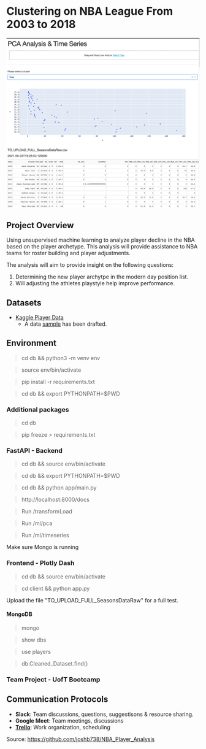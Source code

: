 # Clustering on NBA League From 2003 to 2018

![preview](init.png)

## Project Overview

Using unsupervised machine learning to analyze player decline in the NBA based on the player archetype.
This analysis will provide assistance to NBA teams for roster building and player adjustments.

The analysis will aim to provide insight on the following questions:

1. Determining the new player archytpe in the modern day position list.
2. Will adjusting the athletes playstyle help improve performance.

## Datasets

- [Kaggle Player Data](https://www.kaggle.com/drgilermo/nba-players-stats?select=player_data.csv)
  - A data [sample](ETL/Data/sample_data.xlsx) has been drafted.

## Environment

> cd db && python3 -m venv env

> source env/bin/activate

> pip install -r requirements.txt

> cd db && export PYTHONPATH=$PWD

### Additional packages

> cd db

> pip freeze > requirements.txt

### FastAPI - Backend

> cd db && source env/bin/activate

> cd db && export PYTHONPATH=$PWD

> cd db && python app/main.py

> http://localhost:8000/docs

> Run /transformLoad

> Run /ml/pca

> Run /ml/timeseries

Make sure Mongo is running

### Frontend - Plotly Dash

> cd db && source env/bin/activate

> cd client && python app.py

Upload the file "TO_UPLOAD_FULL_SeasonsDataRaw" for a full test.

#### MongoDB

> mongo

> show dbs

> use players

> db.Cleaned_Dataset.find()

### Team Project - UofT Bootcamp

## Communication Protocols

- **Slack**: Team discussions, questions, suggestisons & resource sharing.
- **Google Meet**: Team meetings, discussions
- **[Trello](https://trello.com/b/bpUG9Aoh/final-project-nba)**: Work organization, scheduling

Source: https://github.com/joshb738/NBA_Player_Analysis
